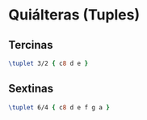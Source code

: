 # Quiálteras (Tuples)

## Tercinas
```lilypond
\tuplet 3/2 { c8 d e }
```

## Sextinas
```lilypond
\tuplet 6/4 { c8 d e f g a }
```